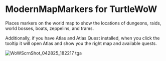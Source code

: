 # ModernMapMarkers for TurtleWoW
Places markers on the world map to show the locations of dungeons, raids, world bosses, boats, zeppelins, and trams.

Additionally, if you have Atlas and Atlas Quest installed, when you click the tooltip it will open Atlas and show you the right map and available quests.

![WoWScrnShot_042825_182217 tga](https://github.com/user-attachments/assets/a0fa2e63-e0b5-485c-9e68-9057e68a4118)
